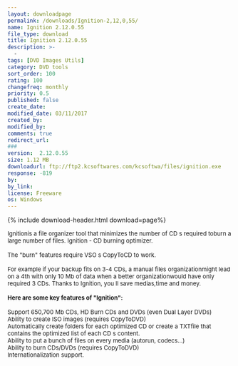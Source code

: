 ```yaml
---
layout: downloadpage
permalink: /downloads/Ignition-2,12,0,55/
name: Ignition 2.12.0.55
file_type: download
title: Ignition 2.12.0.55
description: >-
  -
tags: [DVD Images Utils]
category: DVD tools
sort_order: 100
rating: 100
changefreq: monthly
priority: 0.5
published: false
create_date: 
modified_date: 03/11/2017
created_by: 
modified_by: 
comments: true
redirect_url: 
### 
version:  2.12.0.55
size: 1.12 MB
downloadurl: ftp://ftp2.kcsoftwares.com/kcsoftwa/files/ignition.exe
response: -819
by: 
by_link: 
license: Freeware
os: Windows
---
```


{% include download-header.html download=page%}

<p style="fix-download-text !important">
<p><font size="2"><p>Ignitionis a file organizer tool that minimizes the number of CD s required toburn a large number of files. Ignition - CD burning optimizer.<br />
<br />
The "burn" features require VSO s CopyToCD</a> to work.<br />
<br />
For example if your backup fits on 3-4 CDs, a manual files organizationmight lead on a 4th with only 10 Mb of data when a better organizationwould have only required 3 CDs. Thanks to Ignition, you ll save medias,time and money.<br />
<br />
<span><strong>Here are some key features of "Ignition":</strong></span><br />
<br />
Support 650,700 Mb CDs, HD Burn CDs and DVDs (even Dual Layer DVDs) <br />
Ability to create ISO images (requires CopyToDVD) <br />
Automatically create folders for each optimized CD or create a TXTfile that contains the optimized list of each CD s content. <br />
Ability to put a bunch of files on every media (autorun, codecs...) <br />
Ability to burn CDs/DVDs (requires CopyToDVD) <br />
Internationalization support.</p></p></p>
